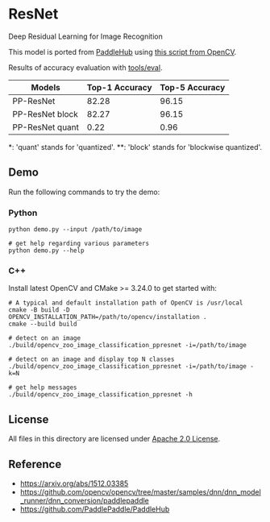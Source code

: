 # ResNet

Deep Residual Learning for Image Recognition

This model is ported from [PaddleHub](https://github.com/PaddlePaddle/PaddleHub) using [this script from OpenCV](https://github.com/opencv/opencv/blob/master/samples/dnn/dnn_model_runner/dnn_conversion/paddlepaddle/paddle_resnet50.py).

Results of accuracy evaluation with [tools/eval](../../tools/eval).

| Models          | Top-1 Accuracy | Top-5 Accuracy |
| --------------- | -------------- | -------------- |
| PP-ResNet       | 82.28          | 96.15          |
| PP-ResNet block | 82.27          | 96.15          |
| PP-ResNet quant | 0.22           | 0.96           |

\*: 'quant' stands for 'quantized'.
\*\*: 'block' stands for 'blockwise quantized'.

## Demo

Run the following commands to try the demo:

### Python

```shell
python demo.py --input /path/to/image

# get help regarding various parameters
python demo.py --help
```
### C++

Install latest OpenCV and CMake >= 3.24.0 to get started with:

```shell
# A typical and default installation path of OpenCV is /usr/local
cmake -B build -D OPENCV_INSTALLATION_PATH=/path/to/opencv/installation .
cmake --build build

# detect on an image
./build/opencv_zoo_image_classification_ppresnet -i=/path/to/image

# detect on an image and display top N classes
./build/opencv_zoo_image_classification_ppresnet -i=/path/to/image -k=N

# get help messages
./build/opencv_zoo_image_classification_ppresnet -h
```

## License

All files in this directory are licensed under [Apache 2.0 License](./LICENSE).

## Reference

- https://arxiv.org/abs/1512.03385
- https://github.com/opencv/opencv/tree/master/samples/dnn/dnn_model_runner/dnn_conversion/paddlepaddle
- https://github.com/PaddlePaddle/PaddleHub
